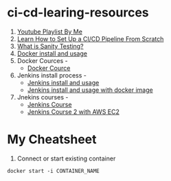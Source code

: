 # ci-cd-learing-resources
1. [Youtube Playlist By Me](https://www.youtube.com/playlist?list=PLpIbMOwId_Uw13vAvc8Zl42PB_IgCCRwv)
2. [Learn How to Set Up a CI/CD Pipeline From Scratch](https://dzone.com/articles/learn-how-to-setup-a-cicd-pipeline-from-scratch)
3. [What is Sanity Testing?](https://www.youtube.com/watch?v=eiqh4hdRNxw)
4. [Docker install and usage](https://www.digitalocean.com/community/tutorials/how-to-install-and-use-docker-on-ubuntu-18-04)
5. Docker Cources - 
    * [Docker Cource](https://www.youtube.com/playlist?list=PLhW3qG5bs-L99pQsZ74f-LC-tOEsBp2rK)
6. Jenkins install process -
    * [Jenkins install and usage](https://www.youtube.com/watch?v=YyPMhKdBCxw)
    * [Jenkins install and usage with docker image](https://www.youtube.com/watch?v=iN3he0eVUyw)
7. Jnekins courses -
    * [Jenkins Course](https://www.youtube.com/watch?v=yz3tyeA3Fe0&list=PLS1QulWo1RIbY8xXPqz6ad_sNHkIP3IXI)
    * [Jenkins Course 2 with AWS EC2](https://www.youtube.com/playlist?list=PLhW3qG5bs-L_ZCOA4zNPSoGbnVQ-rp_dG)

# My Cheatsheet
1. Connect or start existing container 
```
docker start -i CONTAINER_NAME
```
